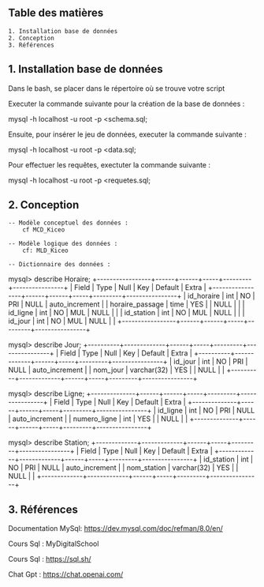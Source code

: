 ## Table des matières ##
    1. Installation base de données
    2. Conception
    3. Références

##  1. Installation base de données

Dans le bash, se placer dans le répertoire où se trouve votre script

Executer la commande suivante pour la création de la base de données : 

mysql -h localhost -u root -p <schema.sql;

Ensuite, pour insérer le jeu de données, executer la commande suivante : 

mysql -h localhost -u root -p <data.sql;

Pour effectuer les requêtes, exectuter la commande suivante : 

mysql -h localhost -u root -p <requetes.sql;



## 2. Conception

    -- Modèle conceptuel des données : 
        cf MCD_Kiceo 

    -- Modèle logique des données : 
        cf: MLD_Kiceo

    -- Dictionnaire des données : 

mysql> describe Horaire;
+-----------------+------+------+-----+---------+----------------+
| Field           | Type | Null | Key | Default | Extra          |
+-----------------+------+------+-----+---------+----------------+
| id_horaire      | int  | NO   | PRI | NULL    | auto_increment |
| horaire_passage | time | YES  |     | NULL    |                |
| id_ligne        | int  | NO   | MUL | NULL    |                |
| id_station      | int  | NO   | MUL | NULL    |                |
| id_jour         | int  | NO   | MUL | NULL    |                |
+-----------------+------+------+-----+---------+----------------+

mysql> describe Jour;
+----------+-------------+------+-----+---------+----------------+
| Field    | Type        | Null | Key | Default | Extra          |
+----------+-------------+------+-----+---------+----------------+
| id_jour  | int         | NO   | PRI | NULL    | auto_increment |
| nom_jour | varchar(32) | YES  |     | NULL    |                |
+----------+-------------+------+-----+---------+----------------+

mysql> describe Ligne;
+--------------+------+------+-----+---------+----------------+
| Field        | Type | Null | Key | Default | Extra          |
+--------------+------+------+-----+---------+----------------+
| id_ligne     | int  | NO   | PRI | NULL    | auto_increment |
| numero_ligne | int  | YES  |     | NULL    |                |
+--------------+------+------+-----+---------+----------------+

mysql> describe Station;
+-------------+-------------+------+-----+---------+----------------+
| Field       | Type        | Null | Key | Default | Extra          |
+-------------+-------------+------+-----+---------+----------------+
| id_station  | int         | NO   | PRI | NULL    | auto_increment |
| nom_station | varchar(32) | YES  |     | NULL    |                |
+-------------+-------------+------+-----+---------+----------------+


## 3. Références

Documentation MySql: 
https://dev.mysql.com/doc/refman/8.0/en/

Cours Sql : MyDigitalSchool

Cours Sql : https://sql.sh/

Chat Gpt : https://chat.openai.com/




